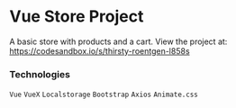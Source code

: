 # Vue Store Project
A basic store with products and a cart. View the project at: https://codesandbox.io/s/thirsty-roentgen-l858s

### Technologies
`Vue` `VueX` `Localstorage` `Bootstrap` `Axios` `Animate.css`

